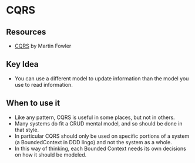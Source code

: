 # CQRS

## Resources

- [CQRS](https://martinfowler.com/bliki/CQRS.html) by Martin Fowler

## Key Idea

- You can use a different model to update information than the model you use to read information.

## When to use it
- Like any pattern, CQRS is useful in some places, but not in others.
- Many systems do fit a CRUD mental model, and so should be done in that style.
- In particular CQRS should only be used on specific portions of a system (a BoundedContext in DDD lingo) and not the system as a whole. 
- 	In this way of thinking, each Bounded Context needs its own decisions on how it should be modeled.

